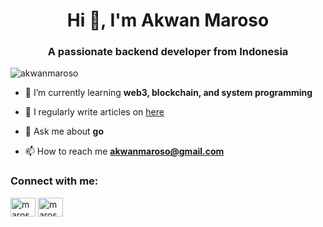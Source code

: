 <h1 align="center">Hi 👋, I'm Akwan Maroso</h1>
<h3 align="center">A passionate backend developer from Indonesia</h3>

<p align="left"> <img src="https://komarev.com/ghpvc/?username=akwanmaroso&label=Profile%20views&color=0e75b6&style=flat" alt="akwanmaroso" /> </p>

- 🌱 I’m currently learning **web3, blockchain, and system programming**

- 📝 I regularly write articles on [here](https://akwan.my.id/writing)

- 💬 Ask me about **go**

- 📫 How to reach me **akwanmaroso@gmail.com**

<h3 align="left">Connect with me:</h3>
<p align="left">
<a href="https://twitter.com/maroso_akwan" target="blank"><img align="center" src="https://raw.githubusercontent.com/rahuldkjain/github-profile-readme-generator/master/src/images/icons/Social/twitter.svg" alt="maroso_akwan" height="30" width="40" /></a>
<a href="https://www.linkedin.com/in/akwanmaroso" target="blank"><img align="center" src="https://raw.githubusercontent.com/rahuldkjain/github-profile-readme-generator/master/src/images/icons/Social/linked-in-alt.svg" alt="maroso_akwan" height="30" width="40" /></a>
